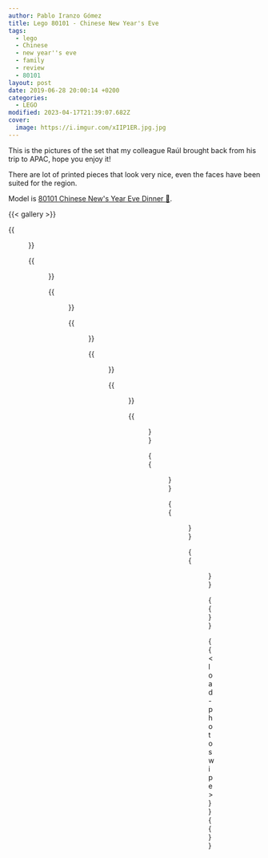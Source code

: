 ```yaml
---
author: Pablo Iranzo Gómez
title: Lego 80101 - Chinese New Year's Eve
tags:
  - lego
  - Chinese
  - new year''s eve
  - family
  - review
  - 80101
layout: post
date: 2019-06-28 20:00:14 +0200
categories:
  - LEGO
modified: 2023-04-17T21:39:07.682Z
cover:
  image: https://i.imgur.com/xIIP1ER.jpg.jpg
---
```


This is the pictures of the set that my colleague Raúl brought back from his trip to APAC, hope you enjoy it!

There are lot of printed pieces that look very nice, even the faces have been suited for the region.

Model is [80101 Chinese New's Year Eve Dinner 🛒](https://www.amazon.es/dp/B07KRFLDLN?tag=redken-21).

{{< gallery >}}

{{<figure src="https://i.imgur.com/xIIP1ERt.jpg" link="https://i.imgur.com/xIIP1ER.jpg.jpg" alt="Front view" >}}

{{<figure src="https://i.imgur.com/BjgRRlCt.jpg" link="https://i.imgur.com/BjgRRlC.jpg.jpg" alt="Grandma and kid" >}}

{{<figure src="https://i.imgur.com/Gmx6LsMt.jpg" link="https://i.imgur.com/Gmx6LsM.jpg.jpg" alt="Table food" >}}

{{<figure src="https://i.imgur.com/zn9Y7tOt.jpg" link="https://i.imgur.com/zn9Y7tO.jpg.jpg" alt="Grandpa and mother" >}}

{{<figure src="https://i.imgur.com/XkDeqSUt.jpg" link="https://i.imgur.com/XkDeqSU.jpg.jpg" alt="Family pictures and bookshelf" >}}

{{<figure src="https://i.imgur.com/wLlgJmjt.jpg" link="https://i.imgur.com/wLlgJmj.jpg.jpg" alt="Little girl smiling" >}}

{{<figure src="https://i.imgur.com/kFHfF5st.jpg" link="https://i.imgur.com/kFHfF5s.jpg.jpg" alt="Couch and corner with the window blinds and curtains" >}}

{{<figure src="https://i.imgur.com/mgpsRrTt.jpg" link="https://i.imgur.com/mgpsRrT.jpg.jpg" alt="Entrance and bookshelf" >}}

{{<figure src="https://i.imgur.com/BSoWyVVt.jpg" link="https://i.imgur.com/BSoWyVV.jpg.jpg" alt="Entry door details" >}}

{{<figure src="https://i.imgur.com/0GDUcbWt.jpg" link="https://i.imgur.com/0GDUcbW.jpg.jpg" alt="Aerial view" >}}

{{</gallery>}}

{{< load-photoswipe >}}
{{<enjoy>}}
